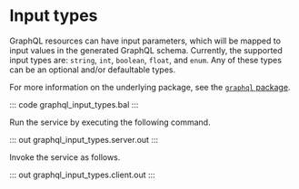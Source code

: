 # Input types

GraphQL resources can have input parameters, which will be mapped to input values in the generated GraphQL schema. Currently, the supported input types are: `string`, `int`, `boolean`, `float`, and `enum`. Any of these types can be an optional and/or defaultable types.

For more information on the underlying package, see the [`graphql` package](https://docs.central.ballerina.io/ballerina/graphql/latest/).

::: code graphql_input_types.bal :::

Run the service by executing the following command.

::: out graphql_input_types.server.out :::

Invoke the service as follows.

::: out graphql_input_types.client.out :::
